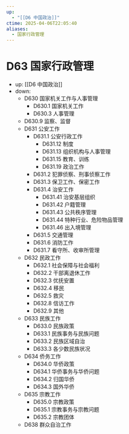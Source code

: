 ```yaml
---
up:
  - "[[D6 中国政治]]"
ctime: 2025-04-06T22:05:40
aliases:
  - 国家行政管理
---
```


# D63 国家行政管理

- up: [[D6 中国政治]]
- down:	
	- D630 国家机关工作与人事管理
		- D630.1 国家机关工作
		- D630.3 人事管理
	- D630.9 监察、监督
	- D631 公安工作
		- D631.1 公安行政工作
			- D631.12 制度
			- D631.13 组织机构与人事管理
			- D631.15 教育、训练
			- D631.19 政治工作
		- D631.2 犯罪侦察、刑事侦察工作
		- D631.3 保卫工作、保密工作
		- D631.4 治安工作
			- D631.41 治安基层组织
			- D631.42 户籍管理
			- D631.43 公共秩序管理
			- D631.44 特种行业、危险物品管理
			- D631.46 出入境管理
		- D631.5 交通管理
		- D631.6 消防工作
		- D631.7 看守所、收审所管理
	- D632 民政工作
		- D632.1 社会保障与社会福利
		- D632.2 干部离退休工作
		- D632.3 优抚安置
		- D632.4 移民
		- D632.5 救灾
		- D632.8 信访工作
		- D632.9 其他
	- D633 民族工作
		- D633.0 民族政策
		- D633.1 民族事务与民族问题
		- D633.2 民族区域自治
		- D633.3 各少数民族状况
	- D634 侨务工作
		- D634.0 华侨政策
		- D634.1 华侨事务与华侨问题
		- D634.2 归国华侨
		- D634.3 国外华侨
	- D635 宗教工作
		- D635.0 宗教政策
		- D635.1 宗教事务与宗教问题
		- D635.2 宗教团体
	- D638 群众自治工作
	
